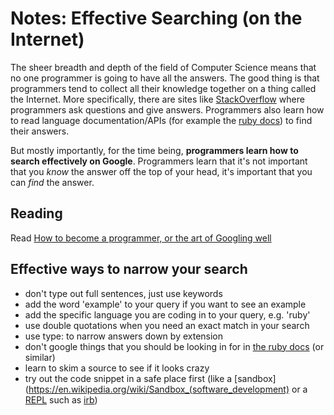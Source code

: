 # Notes: Effective Searching (on the Internet)

The sheer breadth and depth of the field of Computer Science means that no one programmer is going to have all the answers. The good thing is that programmers tend to collect all their knowledge together on a thing called the Internet. More specifically, there are sites like [StackOverflow](http://stackoverflow.com/) where programmers ask questions and give answers. Programmers also learn how to read language documentation/APIs (for example the [ruby docs](http://ruby-doc.org/)) to find their answers.

But mostly importantly, for the time being, **programmers learn how to search effectively on Google**. Programmers learn that it's not important that you _know_ the answer off the top of your head, it's important that you can _find_ the answer.

## Reading
Read [How to become a programmer, or the art of Googling well](https://okepi.wordpress.com/2014/08/21/how-to-become-a-programmer-or-the-art-of-googling-well/)

## Effective ways to narrow your search
- don't type out full sentences, just use keywords
- add the word 'example' to your query if you want to see an example
- add the specific language you are coding in to your query, e.g. 'ruby'
- use double quotations when you need an exact match in your search
- use type: to narrow answers down by extension
- don't google things that you should be looking in for in [the ruby docs](http://ruby-doc.org/) (or similar)
- learn to skim a source to see if it looks crazy
- try out the code snippet in a safe place first (like a [sandbox](https://en.wikipedia.org/wiki/Sandbox_(software_development) or a [REPL](https://en.wikipedia.org/wiki/Read%E2%80%93eval%E2%80%93print_loop) such as [irb](https://en.wikipedia.org/wiki/Interactive_Ruby_Shell))
